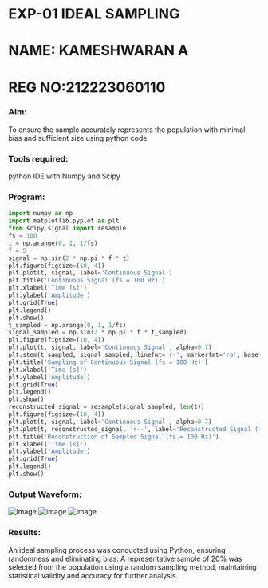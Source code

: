 # EXP-01 IDEAL SAMPLING
# NAME: KAMESHWARAN A
# REG NO:212223060110
### Aim:

To ensure the sample accurately represents the population with minimal bias and sufficient size using python code

### Tools required:

python IDE with Numpy and Scipy

### Program:
```python
import numpy as np
import matplotlib.pyplot as plt
from scipy.signal import resample
fs = 100
t = np.arange(0, 1, 1/fs) 
f = 5
signal = np.sin(2 * np.pi * f * t)
plt.figure(figsize=(10, 4))
plt.plot(t, signal, label='Continuous Signal')
plt.title('Continuous Signal (fs = 100 Hz)')
plt.xlabel('Time [s]')
plt.ylabel('Amplitude')
plt.grid(True)
plt.legend()
plt.show()
t_sampled = np.arange(0, 1, 1/fs)
signal_sampled = np.sin(2 * np.pi * f * t_sampled)
plt.figure(figsize=(10, 4))
plt.plot(t, signal, label='Continuous Signal', alpha=0.7)
plt.stem(t_sampled, signal_sampled, linefmt='r-', markerfmt='ro', basefmt='r-', label='Sampled Signal (fs = 100 Hz)')
plt.title('Sampling of Continuous Signal (fs = 100 Hz)')
plt.xlabel('Time [s]')
plt.ylabel('Amplitude')
plt.grid(True)
plt.legend()
plt.show()
reconstructed_signal = resample(signal_sampled, len(t))
plt.figure(figsize=(10, 4))
plt.plot(t, signal, label='Continuous Signal', alpha=0.7)
plt.plot(t, reconstructed_signal, 'r--', label='Reconstructed Signal (fs = 100 Hz)')
plt.title('Reconstruction of Sampled Signal (fs = 100 Hz)')
plt.xlabel('Time [s]')
plt.ylabel('Amplitude')
plt.grid(True)
plt.legend()
plt.show()
```

### Output Waveform:

![image](https://github.com/user-attachments/assets/9fa0eb54-404a-4bd5-bd0e-45fe6ae10da4)
![image](https://github.com/user-attachments/assets/284914eb-cea2-42aa-9faf-2cf28c7a110f)
![image](https://github.com/user-attachments/assets/4f72ca1a-999e-41df-ae7b-44c8a1180b30)

### Results:

An ideal sampling process was conducted using Python, ensuring randomness and eliminating bias. A representative sample of 20% was selected from the population using a random sampling method, maintaining statistical validity and accuracy for further analysis.
